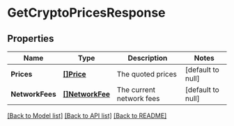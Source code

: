 # GetCryptoPricesResponse

## Properties
Name | Type | Description | Notes
------------ | ------------- | ------------- | -------------
**Prices** | [**[]Price**](Price.md) | The quoted prices | [default to null]
**NetworkFees** | [**[]NetworkFee**](NetworkFee.md) | The current network fees | [default to null]

[[Back to Model list]](../README.md#documentation-for-models) [[Back to API list]](../README.md#documentation-for-api-endpoints) [[Back to README]](../README.md)


